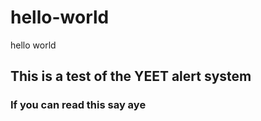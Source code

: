 # hello-world
hello world

## This is a test of the YEET alert system

### If you can read this say aye
